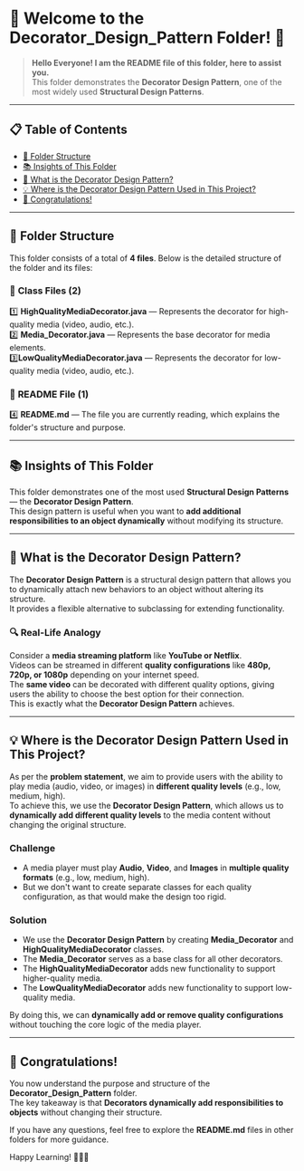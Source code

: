 # 🌟 **Welcome to the Decorator_Design_Pattern Folder!** 🌟

> **Hello Everyone! I am the README file of this folder, here to assist you.**  
> This folder demonstrates the **Decorator Design Pattern**, one of the most widely used **Structural Design Patterns**.

---

## 📋 **Table of Contents**
- [📂 Folder Structure](#-folder-structure)
- [📚 Insights of This Folder](#-insights-of-this-folder)
- [🧐 What is the Decorator Design Pattern?](#-what-is-the-decorator-design-pattern)
- [💡 Where is the Decorator Design Pattern Used in This Project?](#-where-is-the-decorator-design-pattern-used-in-this-project)
- [🎉 Congratulations!](#-congratulations)

---

## 📂 **Folder Structure**

This folder consists of a total of **4 files**. Below is the detailed structure of the folder and its files:

### 📘 **Class Files (2)**
1️⃣ **HighQualityMediaDecorator.java** — Represents the decorator for high-quality media (video, audio, etc.).  
2️⃣ **Media_Decorator.java** — Represents the base decorator for media elements.      
3️⃣**LowQualityMediaDecorator.java** — Represents the decorator for low-quality media (video, audio, etc.).

### 📘 **README File (1)**
4️⃣ **README.md** — The file you are currently reading, which explains the folder's structure and purpose.

---

## 📚 **Insights of This Folder**

This folder demonstrates one of the most used **Structural Design Patterns** — the **Decorator Design Pattern**.  
This design pattern is useful when you want to **add additional responsibilities to an object dynamically** without modifying its structure.

---

## 🧐 **What is the Decorator Design Pattern?**

The **Decorator Design Pattern** is a structural design pattern that allows you to dynamically attach new behaviors to an object without altering its structure.  
It provides a flexible alternative to subclassing for extending functionality.

### 🔍 **Real-Life Analogy**
Consider a **media streaming platform** like **YouTube or Netflix**.  
Videos can be streamed in different **quality configurations** like **480p, 720p, or 1080p** depending on your internet speed.  
The **same video** can be decorated with different quality options, giving users the ability to choose the best option for their connection.  
This is exactly what the **Decorator Design Pattern** achieves.

---

## 💡 **Where is the Decorator Design Pattern Used in This Project?**

As per the **problem statement**, we aim to provide users with the ability to play media (audio, video, or images) in **different quality levels** (e.g., low, medium, high).  
To achieve this, we use the **Decorator Design Pattern**, which allows us to **dynamically add different quality levels** to the media content without changing the original structure.

### **Challenge**
- A media player must play **Audio**, **Video**, and **Images** in **multiple quality formats** (e.g., low, medium, high).
- But we don't want to create separate classes for each quality configuration, as that would make the design too rigid.

### **Solution**
- We use the **Decorator Design Pattern** by creating **Media_Decorator** and **HighQualityMediaDecorator** classes.
- The **Media_Decorator** serves as a base class for all other decorators.
- The **HighQualityMediaDecorator** adds new functionality to support higher-quality media.
- The **LowQualityMediaDecorator** adds new functionality to support low-quality media.

By doing this, we can **dynamically add or remove quality configurations** without touching the core logic of the media player.

---

## 🎉 **Congratulations!**
You now understand the purpose and structure of the **Decorator_Design_Pattern** folder.  
The key takeaway is that **Decorators dynamically add responsibilities to objects** without changing their structure.

If you have any questions, feel free to explore the **README.md** files in other folders for more guidance.

Happy Learning! 🚀🚀🚀
